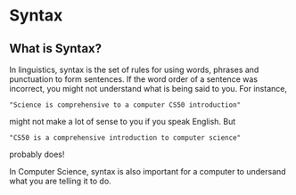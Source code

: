 # Syntax

## What is Syntax?

In linguistics, syntax is the set of rules for using words, phrases and punctuation to form sentences. If the word order of a sentence was incorrect, you might not understand what is being said to you. For instance, 

```
"Science is comprehensive to a computer CS50 introduction"
```
might not make a lot of sense to you if you speak English. But

```
"CS50 is a comprehensive introduction to computer science"
```

probably does!

In Computer Science, syntax is also important for a computer to undersand what you are telling it to do.

